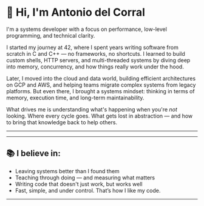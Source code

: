 # 👋 Hi, I'm Antonio del Corral

I'm a systems developer with a focus on performance, low-level programming, and technical clarity.

I started my journey at 42, where I spent years writing software from scratch in C and C++ — no frameworks, no shortcuts. I learned to build custom shells, HTTP servers, and multi-threaded systems by diving deep into memory, concurrency, and how things really work under the hood.

Later, I moved into the cloud and data world, building efficient architectures on GCP and AWS, and helping teams migrate complex systems from legacy platforms. But even there, I brought a systems mindset: thinking in terms of memory, execution time, and long-term maintainability.

What drives me is understanding what's happening when you're *not* looking. Where every cycle goes. What gets lost in abstraction — and how to bring that knowledge back to help others.

---

---

## 📚 I believe in:

- Leaving systems better than I found them  
- Teaching through doing — and measuring what matters  
- Writing code that doesn't just work, but works well  
- Fast, simple, and under control. That’s how I like my code.
---
